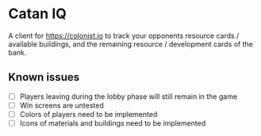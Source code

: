 # Catan IQ
A client for https://colonist.io to track your opponents resource cards / available buildings, and the remaining resource / development cards of the bank.

## Known issues

- [ ] Players leaving during the lobby phase will still remain in the game
- [ ] Win screens are untested
- [ ] Colors of players need to be implemented
- [ ] Icons of materials and buildings need to be implemented